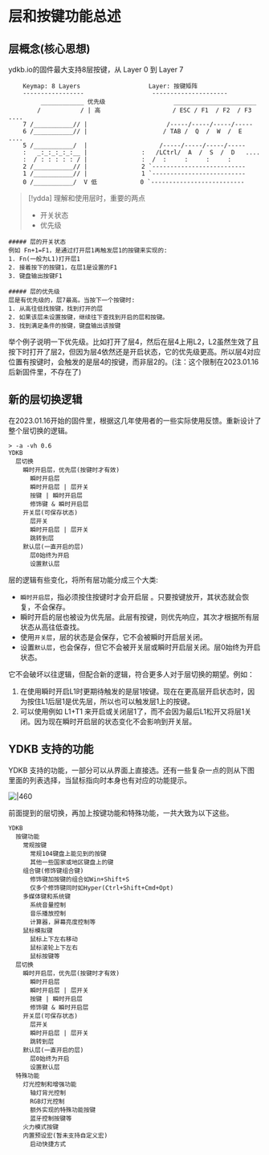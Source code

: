 # 层和按键功能总述


## 层概念(核心思想)

ydkb.io的固件最大支持8层按键，从 Layer 0 到 Layer 7

```mono text
    Keymap: 8 Layers                   Layer: 按键矩阵
    -----------------                   ---------------------
         ____________ 优先级                   _______________________
        /           / | 高                    / ESC / F1  / F2  / F3   ....
    7 /___________// |                      /-----/-----/-----/-----
    6 /___________// |                     / TAB /  Q  /  W  /  E   ....
    5 /___________/  |                    /-----/-----/-----/-----
    :   _:_:_:_:_:__ |               :   /LCtrl/  A  /  S  /  D   ....
    :  / : : : : : / |               :  /  :     :     :     :
    2 /___________// |               2 `--------------------------
    1 /___________// |               1 `--------------------------
    0 /___________/  V 低            0 `--------------------------
```   

> [!ydda] 理解和使用层时，重要的两点
>  - 开关状态
>  - 优先级

```ad-yddcol0
##### 层的开关状态
例如 Fn+1=F1，是通过打开层1再触发层1的按键来实现的: 
1. Fn(一般为L1)打开层1
2. 接着按下的按键1，在层1是设置的F1
3. 键盘输出按键F1
```

```ad-yddcol1
##### 层的优先级
层是有优先级的，层7最高。当按下一个按键时:
1. 从高往低找按键，找到打开的层
2. 如果该层未设置按键，继续往下查找到开启的层和按键。
3. 找到满足条件的按键，键盘输出该按键

```

举个例子说明一下优先级。比如打开了层4，然后在层4上用L2，L2虽然生效了且按下时打开了层2，但因为层4依然还是开启状态，它的优先级更高。所以层4对应位置有按键时，会触发的是层4的按键，而非层2的。(注：这个限制在2023.01.16后新固件里，不存在了)


## 新的层切换逻辑

在2023.01.16开始的固件里，根据这几年使用者的一些实际使用反馈。重新设计了整个层切换的逻辑。

```mindmap
> -a -vh 0.6
YDKB
  层切换
    瞬时开启层，优先层(按键时才有效)
      瞬时开启层
      瞬时开启层 | 层开关
      按键 | 瞬时开启层
      修饰键 & 瞬时开启层
    开关层(可保存状态)
      层开关
      瞬时开启层 | 层开关
      跳转到层
    默认层(一直开启的层)
      层0始终为开启
      设置默认层
```

层的逻辑有些变化，将所有层功能分成三个大类: 
- `瞬时开启层`，指必须按住按键时才会开启层 。只要按键放开，其状态就会恢复，不会保存。
- 瞬时开启的层也被设为优先层。此层有按键，则优先响应，其次才根据所有层状态从高往低查找。
- 使用`开关层`，层的状态是会保存，它不会被瞬时开启层关闭。
- 设置`默认层`，也会保存，但它不会被开关层或瞬时开启层关闭。层0始终为开启状态。

它不会破坏以往逻辑，但配合新的逻辑，符合更多人对于层切换的期望。例如：
1. 在使用瞬时开启L1时更期待触发的是层1按键。现在在更高层开启状态时，因为按住L1后层1是优先层，所以也可以触发层1上的按键。
2. 可以使用例如 L1+T1 来开启或关闭层1了，而不会因为最后L1松开又将层1关闭。因为现在瞬时开启层的状态变化不会影响到开关层。

## YDKB 支持的功能

YDKB 支持的功能，一部分可以从界面上直接选。还有一些复杂一点的则从下图里面的列表选择，当鼠标指向时本身也有对应的功能提示。

![|460](assets/keymap_key_actions.png)

前面提到的层切换，再加上按键功能和特殊功能，一共大致为以下这些。

```mindmap
YDKB
  按键功能
    常规按键
      常规104键盘上能见到的按键
      其他一些国家或地区键盘上的键
    组合键(修饰键组合键)
      修饰键加按键的组合如Win+Shift+S
      仅多个修饰键同时如Hyper(Ctrl+Shift+Cmd+Opt)
    多媒体键和系统键
      系统音量控制
      音乐播放控制
      计算器，屏幕亮度控制等
    鼠标模拟键
      鼠标上下左右移动
      鼠标滚轮上下左右
      鼠标按键等
  层切换
    瞬时开启层，优先层(按键时才有效)
      瞬时开启层
      瞬时开启层 | 层开关
      按键 | 瞬时开启层
      修饰键 & 瞬时开启层
    开关层(可保存状态)
      层开关
      瞬时开启层 | 层开关
      跳转到层
    默认层(一直开启的层)
      层0始终为开启
      设置默认层
  特殊功能
    灯光控制和增强功能
      轴灯背光控制
      RGB灯光控制
      额外实现的特殊功能按键
      蓝牙控制按键等
    火力模式按键
    内置预设宏(暂未支持自定义宏)
      启动快捷方式
```